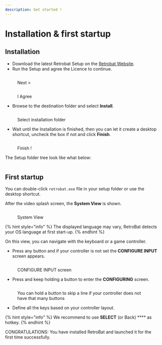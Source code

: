 ```yaml
---
description: Get started !
---
```


# Installation & first startup

## Installation

* Download the latest Retrobat Setup on the [Retrobat Website](https://www.retrobat.ovh/dl\_en.html).
* Run the Setup and agree the Licence to continue.

<figure><img src="https://i.imgur.com/BcrxaWC.png" alt=""><figcaption><p>Next ></p></figcaption></figure>

<figure><img src="https://i.imgur.com/08boU9Q.png" alt=""><figcaption><p>I Agree</p></figcaption></figure>

* Browse to the destination folder and select **Install**.

<figure><img src="https://i.imgur.com/ey8n2lD.png" alt=""><figcaption><p>Select installation folder</p></figcaption></figure>

* Wait until the Installation is finished, then you can let it create a desktop shortcut, uncheck the box if not and click **Finish**.

<figure><img src="https://i.imgur.com/8F7dihV.png" alt=""><figcaption><p>Finish !</p></figcaption></figure>

The Setup folder tree look like what below:

<figure><img src="https://i.imgur.com/Hffa513.png" alt=""><figcaption></figcaption></figure>

## First startup

You can double-click `retrobat.exe` file in your setup folder or use the desktop shortcut.

After the video splash screen, the **System View** is shown.

<figure><img src="https://i.imgur.com/XVFrmz6.png" alt=""><figcaption><p>System View</p></figcaption></figure>

{% hint style="info" %}
The displayed language may vary, RetroBat detects your OS language at first start-up.
{% endhint %}

On this view, you can navigate with the keyboard or a game controller.

* Press any button and if your controller is not set the **CONFIGURE INPUT** screen appears.

<figure><img src="https://i.imgur.com/C8T3fn5.png" alt=""><figcaption><p>CONFIGURE INPUT screen</p></figcaption></figure>

* Press and keep holding a button to enter the **CONFIGURING** screen.

<figure><img src="https://i.imgur.com/b3mepeW.png" alt=""><figcaption><p>You can hold a button to skip a line if your controller does not have that many buttons</p></figcaption></figure>

* Define all the keys based on your controller layout.&#x20;

{% hint style="info" %}
We recommend to use **SELECT** (or Back) **** as hotkey.
{% endhint %}

CONGRATULATIONS: You have installed RetroBat and launched it for the first time successfully.
